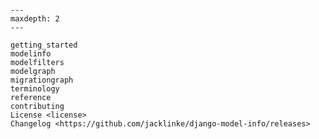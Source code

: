 ```{include} ../README.md

```

[license]: license
[contributor guide]: contributing
[command-line reference]: usage

```{toctree}
---
maxdepth: 2
---

getting_started
modelinfo
modelfilters
modelgraph
migrationgraph
terminology
reference
contributing
License <license>
Changelog <https://github.com/jacklinke/django-model-info/releases>
```
